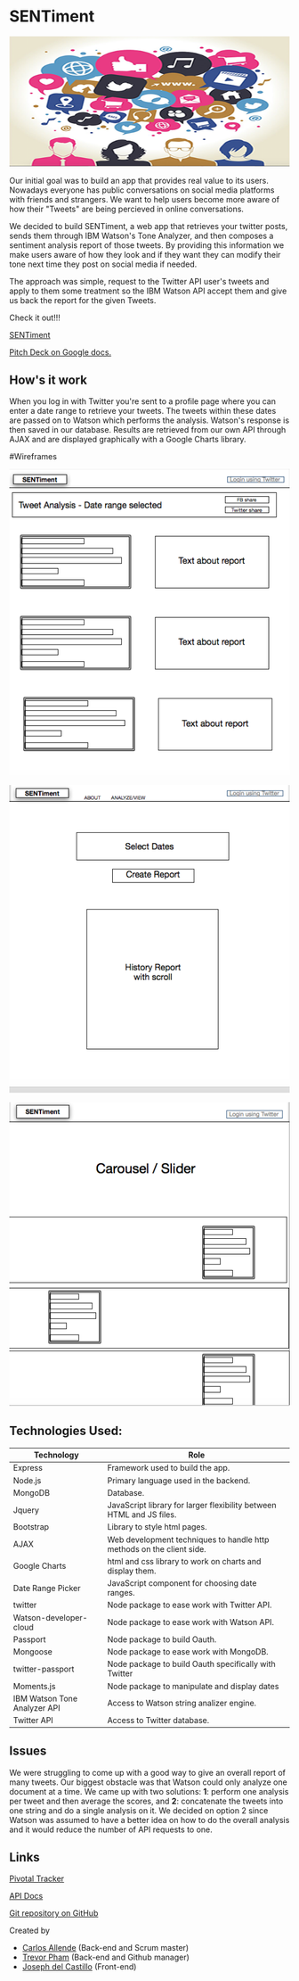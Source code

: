 # SENTiment

![](./public/images/SentimentImage.png)

Our initial goal was to build an app that provides real value to its users. Nowadays everyone has public conversations on social media platforms with friends and strangers. We want to help users become more aware of how their "Tweets" are being percieved in online conversations. 

We decided to build SENTiment, a web app that retrieves your twitter posts, sends them through IBM Watson's Tone Analyzer, and then composes a sentiment analysis report of those tweets. By providing this information we make users aware of how they look and if they want they can modify their tone next time they post on social media if needed.

The approach was simple, request to the Twitter API user's tweets and apply to them some treatment so the IBM Watson API accept them and give us back the report for the given Tweets.

Check it out!!!

[SENTiment](http://radiant-dawn-55380.herokuapp.com/) 

[Pitch Deck on Google docs.](https://docs.google.com/presentation/d/1gLL5K8bnQC0_a563k9mCnNnDUxLli_goIzNYAYA6PsM/edit?usp=sharing)



## How's it work

When you log in with Twitter you're sent to a profile page where you can enter a date range to retrieve your tweets.  The tweets within these dates are passed on to Watson which performs the analysis.  Watson's response is then saved in our database.  Results are retrieved from our own API through AJAX and are displayed graphically with a Google Charts library.



#Wireframes

![](./public/images/WireFrame1.png)

![](./public/images/WireFrame2.png)

![](./public/images/WireFrame3.png)



## Technologies Used: 

| Technology                   | Role                                     |
| ---------------------------- | ---------------------------------------- |
| Express                      | Framework used to build the app.         |
| Node.js                      | Primary language used in the backend.    |
| MongoDB                      | Database.                                |
| Jquery                       | JavaScript library for larger flexibility between HTML and JS files. |
| Bootstrap                    | Library to style html pages.             |
| AJAX                         | Web development techniques to handle http methods on the client side. |
| Google Charts                | html and css library to work on charts and display them. |
| Date Range Picker            | JavaScript component for choosing date ranges. |
| twitter                      | Node package to ease work with Twitter API. |
| Watson-developer-cloud       | Node package to ease work with Watson API. |
| Passport                     | Node package to build Oauth.             |
| Mongoose                     | Node package to ease work with MongoDB.  |
| twitter-passport             | Node package to build Oauth specifically with Twitter |
| Moments.js                   | Node package to manipulate and display dates |
| IBM Watson Tone Analyzer API | Access to Watson string analizer engine. |
| Twitter API                  | Access to Twitter database.              |



## Issues

We were struggling to come up with a good way to give an overall report of many tweets.  Our biggest obstacle was that Watson could only analyze one document at a time. We came up with two solutions: __1__: perform one analysis per tweet and then average the scores, and __2__: concatenate the tweets into one string and do a single analysis on it.  We decided on option 2 since Watson was assumed to have a better idea on how to do the overall analysis and it would reduce the number of API requests to one.

## Links

[Pivotal Tracker](https://www.pivotaltracker.com/n/projects/1582337)

[API Docs](https://github.com/chinibi/empathy/wiki/API-Docs)

[Git repository on GitHub](https://github.com/chinibi/empathy.git)

Created by 

- [Carlos Allende](https://github.com/vanpeta) (Back-end and Scrum master)
- [Trevor Pham](https://github.com/chinibi) (Back-end and Github manager)
- [Joseph del Castillo](https://github.com/josephdc) (Front-end)